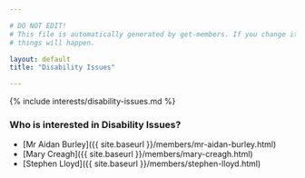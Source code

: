 ```yaml
---

# DO NOT EDIT!
# This file is automatically generated by get-members. If you change it, bad
# things will happen.

layout: default
title: "Disability Issues"

---
```


{% include interests/disability-issues.md %}

### Who is interested in Disability Issues?


* [Mr Aidan Burley]({{ site.baseurl }}/members/mr-aidan-burley.html)
* [Mary Creagh]({{ site.baseurl }}/members/mary-creagh.html)
* [Stephen Lloyd]({{ site.baseurl }}/members/stephen-lloyd.html)
